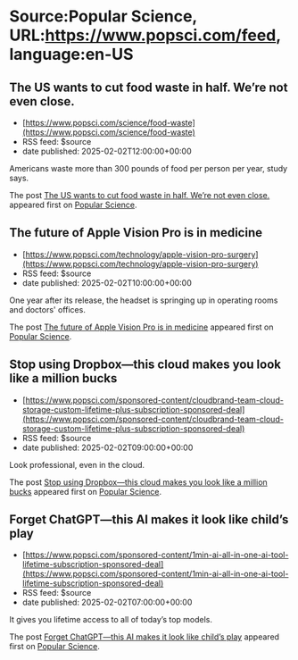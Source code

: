 # Source:Popular Science, URL:https://www.popsci.com/feed, language:en-US

## The US wants to cut food waste in half. We’re not even close.
 - [https://www.popsci.com/science/food-waste](https://www.popsci.com/science/food-waste)
 - RSS feed: $source
 - date published: 2025-02-02T12:00:00+00:00

<p>Americans waste more than 300 pounds of food per person per year, study says.</p>
<p>The post <a href="https://www.popsci.com/science/food-waste/">The US wants to cut food waste in half. We’re not even close.</a> appeared first on <a href="https://www.popsci.com">Popular Science</a>.</p>

## The future of Apple Vision Pro is in medicine
 - [https://www.popsci.com/technology/apple-vision-pro-surgery](https://www.popsci.com/technology/apple-vision-pro-surgery)
 - RSS feed: $source
 - date published: 2025-02-02T10:00:00+00:00

<p>One year after its release, the headset is springing up in operating rooms and doctors' offices.</p>
<p>The post <a href="https://www.popsci.com/technology/apple-vision-pro-surgery/">The future of Apple Vision Pro is in medicine</a> appeared first on <a href="https://www.popsci.com">Popular Science</a>.</p>

## Stop using Dropbox—this cloud makes you look like a million bucks
 - [https://www.popsci.com/sponsored-content/cloudbrand-team-cloud-storage-custom-lifetime-plus-subscription-sponsored-deal](https://www.popsci.com/sponsored-content/cloudbrand-team-cloud-storage-custom-lifetime-plus-subscription-sponsored-deal)
 - RSS feed: $source
 - date published: 2025-02-02T09:00:00+00:00

<p>Look professional, even in the cloud.</p>
<p>The post <a href="https://www.popsci.com/sponsored-content/cloudbrand-team-cloud-storage-custom-lifetime-plus-subscription-sponsored-deal/">Stop using Dropbox—this cloud makes you look like a million bucks</a> appeared first on <a href="https://www.popsci.com">Popular Science</a>.</p>

## Forget ChatGPT—this AI makes it look like child’s play
 - [https://www.popsci.com/sponsored-content/1min-ai-all-in-one-ai-tool-lifetime-subscription-sponsored-deal](https://www.popsci.com/sponsored-content/1min-ai-all-in-one-ai-tool-lifetime-subscription-sponsored-deal)
 - RSS feed: $source
 - date published: 2025-02-02T07:00:00+00:00

<p>It gives you lifetime access to all of today’s top models.</p>
<p>The post <a href="https://www.popsci.com/sponsored-content/1min-ai-all-in-one-ai-tool-lifetime-subscription-sponsored-deal/">Forget ChatGPT—this AI makes it look like child’s play</a> appeared first on <a href="https://www.popsci.com">Popular Science</a>.</p>

